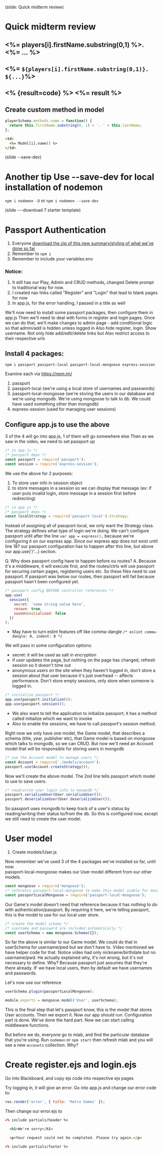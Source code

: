 (slide: Quick midterm review)

# Quick midterm review

## <%= players[i].firstName.substring(0,1) %>. <%= ... %>

## <%= `${players[i].firstName.substring(0,1)}. ${...}`%>

## <% {result=code} %> <%= result %>

## Create custom method in model

```js
playerSchema.methods.name = function() {
  return this.firstName.substring(0, 1) + '. ' + this.lastName;
};
```

```html
<td>
  <%= Model[i].name() %>
</td>
```

(slide --save-dev)

# Another tip Use --save-dev for local installation of nodemon

`npm i nodemon -D` or `npm i nodemon --save-dev`

(slide ---download 7 starter template)

# Passport Authentication

1.  Everyone [download the zip of this new summary/styling of what we've done so far](https://github.com/avcoder/lesson7starter)
1.  Remember to `npm i`
1.  Remember to include your variables.env

### Notice:

1.  It still has our Play, Admin and CRUD methods, changed Delete prompt to traditional way for now.
1.  I created nav links called "Register" and "Login" that lead to blank pages for now
1.  In app.js, for the error handling, I passed in a title as well

We'll now need to install some passport packages, then configure them in app.js
Then we'll need to deal with forms in register and login pages.
Once we can do that, we'll make changes to admin page - add conditional logic so that admin/add is hidden unless logged in
Also hide register, login. Show username.
Not only hide add/edit/delete links but Also restrict access to their respective urls

## Install 4 packages:

`npm i passport passport-local passport-local-mongoose express-session`

Examine each via https://npm.im/

1.  passport
1.  passport-local (we're using a local store of usernames and passwords)
1.  passport-local-mongoose (we're storing the users in our database and we're using mongodb. We're using mongoose to talk to db. We could have used something other than mongodb)
1.  express-session (used for managing user sessions)

## Configure app.js to use the above

3 of the 4 will go into app.js, 1 of them will go somewhere else
Then as we saw in the video, we need to set passport up

```js
/* in app.js */
/* passport deps */
const passport = require('passport');
const session = require('express-session');
```

We use the above for 2 purposes:

1.  To store user info in session object
1.  to store messages in a session so we can display that message (ex: if user puts invalid login, store message in a session first before redirecting)

```js
/* in app.js */
/* passport deps */
const localStrategy = require('passport-local').Strategy;
```

Instead of assigning all of passport-local, we only want the Strategy class. The strategy defines what type of login we're doing.
We can't configure passport until after the line `var app = express();` because we're configuring it on our express app. Since our express app does not exist until line 18? our passport configuration has to happen after this line, but above our app.use('/'...) section.

Q. Why does passport config have to happen before ou routes?
A. Because it's a middleware, it will execute first, and the routes/ctrls will use passport for securing certain pages, registering users etc. So these files need to use passport. If passport was below our routes, then passport will fail because passport hasn't been configured yet.

```js
/* passport config BEFORE controller references */
app.use(
  session({
    secret: 'some string value here',
    resave: true,
    saveUninitialized: false
  })
);
```

- May have to turn eslint features off like comma-dangle `/* eslint comma-dangle: 0, indent: 0 */`

We will pass in some configuration options:

- secret: it will be used as salt in encryption
- if user updates the page, but nothing on the page has changed, refresh session so it doesn't time out
- anonymous users on the site when they haven't logged in, don't store a session about that user because it's just overhead -- affects performance. Don't store empty sessions, only store when someone is logged in.

```js
/* initialize passport */
app.use(passport.initialize());
app.use(passport.session());
```

- We also want to tell the application to initialize passport; it has a method called initialize which we want to invoke
- Also to enable the sessions, we have to call passport's session method.

Right now we only have one model, the Game model, that describes a schema (title, year, publisher etc), that Game model is based on mongoose which talks to mongodb, so we can CRUD. But now we'll need an Account model that will be responsible for storing users in mongodb

```js
/* use the Account model to manage users */
const Account = require('./models/account');
passport.use(Account.createStrategy());
```

Now we'll create the above model. The 2nd line tells passport which model to use to save users.

```js
/* read/write user login info to mongodb */
passport.serializeUser(User.serializeUser());
passport.deserializeUser(User.deserializeUser());
```

So passport uses mongodb to keep track of a user's status by reading/writing their status to/from the db.
So this is configured now, except we still need to create the user model.

# User model

1.  Create models/User.js

Now remember we've used 3 of the 4 packages we've installed so far, until now.  
passport-local-mongoose makes our User model different from our other models.

```js
const mongoose = require('mongoose');
/* reference passport-local-mongoose to make this model usable for managing Users */
const passportLocalMongoose = require('passport-local-mongoose');
```

Our Game's model doesn't need that reference because it has nothing to do with authentication/passport. By requiring it here, we're telling passport, this is the model to use for our local user store.

```js
/* create the model schema */
/* username and password are included automatically */
const userSchema = new mongoose.Schema({});
```

So far the above is similar to our Game model. We could do that in userSchema for username/pwd but we don't have to.
Video mentioned we have helper code for that. Notice video had only nickname/birthdate but no username/pwd. He actually explained why, it's not wrong, but it's not necessary to define. Why?
Because passport just assumes that they're there already. IF we have local users, then by default we have usernames and passwords.

Let's now use our reference

```js
userSchema.plugin(passportLocalMongoose);

module.exports = mongoose.model('User', userSchema);
```

This is the final step that let's passport know, this is the model that stores User accounts.
Then we export it. Now our app should run. Configuration part is done. We've done the hard part.
Now we can start calling middleware functions.

But before we do, everyone go to mlab, and find the particular database that you're using. Run `nodemon` or `npm start` then refresh mlab and you will see a new `accounts` collection. Why?

# Create register.ejs and login.ejs

Go into Blackboard, and copy ejs code into respective ejs pages

Try logging in, it will give an error.
Go into app.js and change our error code to:

```js
res.render('error', { title: 'Retro Games' });
```

Then change our error.ejs to

```html
<% include partials/header %>

  <h1>We're sorry</h1>

  <p>Your request could not be completed. Please try again.</p>

<% include partials/footer %>
```
